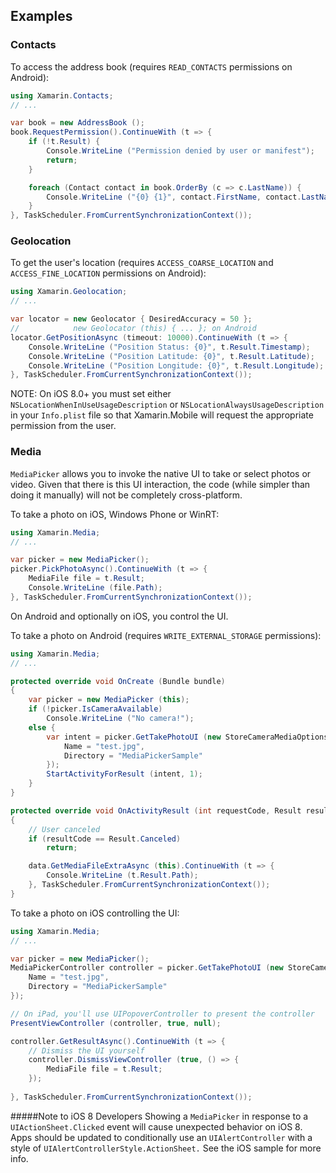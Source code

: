 ## Examples

### Contacts
To access the address book (requires `READ_CONTACTS` permissions
on Android):

```csharp
using Xamarin.Contacts;
// ...

var book = new AddressBook ();
book.RequestPermission().ContinueWith (t => {
	if (!t.Result) {
		Console.WriteLine ("Permission denied by user or manifest");
		return;
	}

	foreach (Contact contact in book.OrderBy (c => c.LastName)) {
		Console.WriteLine ("{0} {1}", contact.FirstName, contact.LastName);
	}
}, TaskScheduler.FromCurrentSynchronizationContext());
```

### Geolocation

To get the user's location (requires `ACCESS_COARSE_LOCATION` and
`ACCESS_FINE_LOCATION` permissions on Android):

```csharp
using Xamarin.Geolocation;
// ...

var locator = new Geolocator { DesiredAccuracy = 50 };
//            new Geolocator (this) { ... }; on Android
locator.GetPositionAsync (timeout: 10000).ContinueWith (t => {
	Console.WriteLine ("Position Status: {0}", t.Result.Timestamp);
	Console.WriteLine ("Position Latitude: {0}", t.Result.Latitude);
	Console.WriteLine ("Position Longitude: {0}", t.Result.Longitude);
}, TaskScheduler.FromCurrentSynchronizationContext());
```

NOTE: On iOS 8.0+ you must set either `NSLocationWhenInUseUsageDescription` or `NSLocationAlwaysUsageDescription` in your `Info.plist` file so that Xamarin.Mobile will request the appropriate permission from the user.

### Media

`MediaPicker` allows you to invoke the native UI to take or select photos or video. Given
that there is this UI interaction, the code (while simpler than doing it manually) will not
be completely cross-platform.

To take a photo on iOS, Windows Phone or WinRT:

```csharp
using Xamarin.Media;
// ...

var picker = new MediaPicker();
picker.PickPhotoAsync().ContinueWith (t => {
	MediaFile file = t.Result;
	Console.WriteLine (file.Path);
}, TaskScheduler.FromCurrentSynchronizationContext());
```

On Android and optionally on iOS, you control the UI.

To take a photo on Android (requires `WRITE_EXTERNAL_STORAGE` permissions):

```csharp
using Xamarin.Media;
// ...

protected override void OnCreate (Bundle bundle)
{
	var picker = new MediaPicker (this);
	if (!picker.IsCameraAvailable)
		Console.WriteLine ("No camera!");
	else {
		var intent = picker.GetTakePhotoUI (new StoreCameraMediaOptions {
			Name = "test.jpg",
			Directory = "MediaPickerSample"
		});
		StartActivityForResult (intent, 1);
	}
}

protected override void OnActivityResult (int requestCode, Result resultCode, Intent data)
{
	// User canceled
	if (resultCode == Result.Canceled)
		return;

	data.GetMediaFileExtraAsync (this).ContinueWith (t => {
		Console.WriteLine (t.Result.Path);
	}, TaskScheduler.FromCurrentSynchronizationContext());
}
```

To take a photo on iOS controlling the UI:

```csharp
using Xamarin.Media;
// ...

var picker = new MediaPicker();
MediaPickerController controller = picker.GetTakePhotoUI (new StoreCameraMediaOptions {
	Name = "test.jpg",
	Directory = "MediaPickerSample"
});

// On iPad, you'll use UIPopoverController to present the controller
PresentViewController (controller, true, null);

controller.GetResultAsync().ContinueWith (t => {
	// Dismiss the UI yourself
	controller.DismissViewController (true, () => {
		MediaFile file = t.Result;
	});
	
}, TaskScheduler.FromCurrentSynchronizationContext());
```
#####Note to iOS 8 Developers
Showing a `MediaPicker` in response to a `UIActionSheet.Clicked` event will cause unexpected behavior on iOS 8.  Apps should be updated to conditionally use an `UIAlertController` with a style of `UIAlertControllerStyle.ActionSheet.`  See the iOS sample for more info. 


